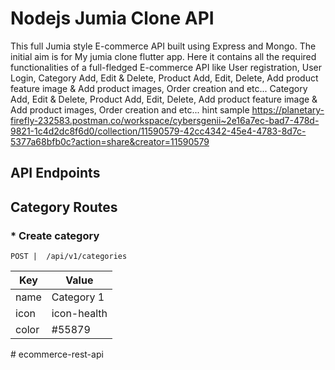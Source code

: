 # Nodejs Jumia Clone API

This full Jumia style E-commerce API built using Express and Mongo. The initial aim is for My jumia clone flutter app. Here it contains all the required functionalities of a full-fledged E-commerce API like User registration, User Login, Category Add, Edit & Delete, Product Add, Edit, Delete, Add product feature image & Add product images, Order creation and etc... Category Add, Edit & Delete, Product Add, Edit, Delete, Add product feature image & Add product images, Order creation and etc...
hint sample
https://planetary-firefly-232583.postman.co/workspace/cybersgenii~2e16a7ec-bad7-478d-9821-1c4d2dc8f6d0/collection/11590579-42cc4342-45e4-4783-8d7c-5377a68bfb0c?action=share&creator=11590579

## API Endpoints

## Category Routes

### \* Create category

`POST |  /api/v1/categories`

| Key   | Value       |
| ----- | ----------- |
| name  | Category 1  |
| icon  | icon-health |
| color | #55879      |

#   e c o m m e r c e - r e s t - a p i 
 
 
